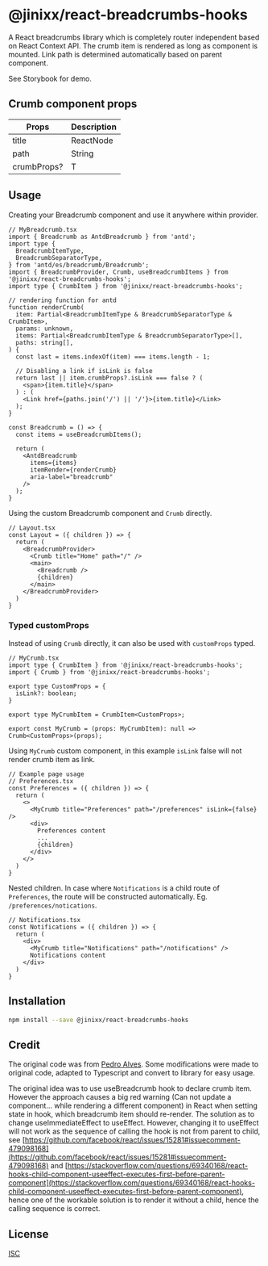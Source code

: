 # @jinixx/react-breadcrumbs-hooks

A React breadcrumbs library which is completely router independent based on React Context API. The crumb item is rendered as long as component is mounted. Link path is determined automatically based on parent component.

See Storybook for demo.

## Crumb component props

| Props       | Description |
| ----------- | ----------- |
| title       | ReactNode   |
| path        | String      |
| crumbProps? | T           |

## Usage

Creating your Breadcrumb component and use it anywhere within provider.

```tsx
// MyBreadcrumb.tsx
import { Breadcrumb as AntdBreadcrumb } from 'antd';
import type {
  BreadcrumbItemType,
  BreadcrumbSeparatorType,
} from 'antd/es/breadcrumb/Breadcrumb';
import { BreadcrumbProvider, Crumb, useBreadcrumbItems } from '@jinixx/react-breadcrumbs-hooks';
import type { CrumbItem } from '@jinixx/react-breadcrumbs-hooks';

// rendering function for antd
function renderCrumb(
  item: Partial<BreadcrumbItemType & BreadcrumbSeparatorType & CrumbItem>,
  params: unknown,
  items: Partial<BreadcrumbItemType & BreadcrumbSeparatorType>[],
  paths: string[],
) {
  const last = items.indexOf(item) === items.length - 1;

  // Disabling a link if isLink is false
  return last || item.crumbProps?.isLink === false ? (
    <span>{item.title}</span>
  ) : (
    <Link href={paths.join('/') || '/'}>{item.title}</Link>
  );
}

const Breadcrumb = () => {
  const items = useBreadcrumbItems();

  return (
    <AntdBreadcrumb
      items={items}
      itemRender={renderCrumb}
      aria-label="breadcrumb"
    />
  );
}
```

Using the custom Breadcrumb component and `Crumb` directly.

```tsx
// Layout.tsx 
const Layout = ({ children }) => {
  return (
    <BreadcrumbProvider>
      <Crumb title="Home" path="/" />
      <main>
        <Breadcrumb />
        {children}
      </main>
    </BreadcrumbProvider>
  )
}
```

### Typed customProps

Instead of using `Crumb` directly, it can also be used with `customProps` typed.

```tsx
// MyCrumb.tsx
import type { CrumbItem } from '@jinixx/react-breadcrumbs-hooks';
import { Crumb } from '@jinixx/react-breadcrumbs-hooks';

export type CustomProps = {
  isLink?: boolean;
}

export type MyCrumbItem = CrumbItem<CustomProps>;

export const MyCrumb = (props: MyCrumbItem): null => Crumb<CustomProps>(props);
```

Using `MyCrumb` custom component, in this example `isLink` false will not render crumb item as link.

```tsx
// Example page usage
// Preferences.tsx
const Preferences = ({ children }) => {
  return (
    <>
      <MyCrumb title="Preferences" path="/preferences" isLink={false} />
      <div>
        Preferences content
        ...
        {children}
      </div>
    </>
  )
}
```

Nested children. In case where `Notifications` is a child route of `Preferences`, the route will be constructed automatically. Eg. `/preferences/notications`.

```tsx
// Notifications.tsx
const Notifications = ({ children }) => {
  return (
    <div>
      <MyCrumb title="Notifications" path="/notifications" />
      Notifications content
    </div>
  )
}
```

## Installation

```sh
npm install --save @jinixx/react-breadcrumbs-hooks
```

## Credit

The original code was from [Pedro Alves](https://codesandbox.io/s/react-breadcrumb-hooks-4qch8). Some modifications were made to original code, adapted to Typescript and convert to library for easy usage.

The original idea was to use useBreadcrumb hook to declare crumb item. However the approach causes a big red warning (Can not update a component... while rendering a different component) in React when setting state in hook, which breadcrumb item should re-render. The solution as to change useImmediateEffect to useEffect. However, changing it to useEffect will not work as the sequence of calling the hook is not from parent to child, see [https://github.com/facebook/react/issues/15281#issuecomment-479098168](https://github.com/facebook/react/issues/15281#issuecomment-479098168) and [https://stackoverflow.com/questions/69340168/react-hooks-child-component-useeffect-executes-first-before-parent-component](https://stackoverflow.com/questions/69340168/react-hooks-child-component-useeffect-executes-first-before-parent-component), hence one of the workable solution is to render it without a child, hence the calling sequence is correct.

## License

[ISC](./LICENSE.md)
